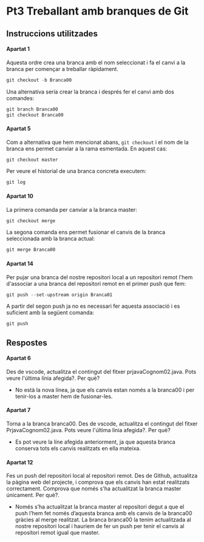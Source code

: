 # Pt3 Treballant amb branques de Git

## Instruccions utilitzades

#### Apartat 1

Aquesta ordre crea una branca amb el  nom seleccionat i fa el canvi a la branca per començar a treballar ràpidament.

```java
git checkout -b Branca00
```

Una alternativa sería crear la branca i després fer el canvi amb dos comandes:

```java
git branch Branca00
git checkout Branca00
```

#### Apartat 5

Com a alternativa que hem mencionat abans, `git checkout` i el nom de la branca ens permet canviar a la rama esmentada. En aquest cas:

```java
git checkout master
```

Per veure el historial de una branca concreta executem:

```java
git log
```
#### Apartat 10

La primera comanda per canviar a la branca master:

```java
git checkout merge
```

La segona comanda ens permet  fusionar el canvis de la branca seleccionada amb la branca actual:

```java
git merge Branca00
```

#### Apartat 14

Per pujar una branca del nostre repositori local a un repositori remot l'hem d'associar a una branca del repositori remot en el primer push que fem:

```java
git push --set-upstream origin Branca01
```

A partir del segon push ja no es necessari fer aquesta associació i es suficient amb la següent comanda:

```java
git push
```

## Respostes

#### Apartat 6

Des de vscode, actualitza el contingut del fitxer prjavaCognom02.java. Pots veure l'última línia afegida?. Per què?

- No està la nova línea, ja que els canvis estan només a la branca00 i per tenir-los a master hem de fusionar-les.

#### Apartat 7

Torna a la branca branca00. Des de vscode, actualitza el contingut del fitxer PrjavaCognom02.java. Pots veure l'última línia afegida?. Per què?

- Es pot veure la líne afegida anteriorment, ja que aquesta branca conserva tots els canvis realitzats en ella mateixa.

#### Apartat 12

Fes un push del repositori local al repositori remot. Des de Github, actualitza la pàgina web del projecte, i comprova que els canvis han estat realitzats correctament. Comprova que només s'ha actualitzat la branca master únicament. Per què?.

- Només s’ha actualitzat la branca master al repositori degut a que el push l’hem fet només d’aquesta branca amb els canvis de la branca00 gràcies al merge realitzat.
La branca branca00 la tenim actualitzada al nostre repositori local i hauríem de fer un push per tenir el canvis al repositori remot  igual que master.
